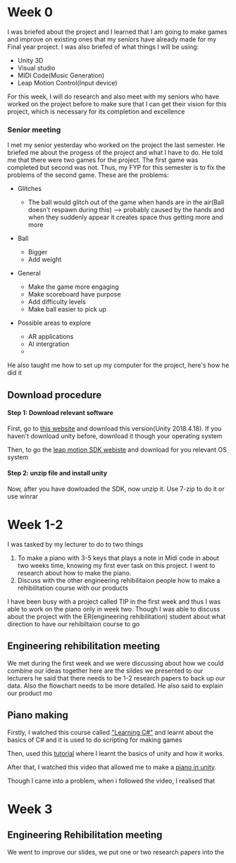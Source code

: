 # Week 0
I was briefed about the project and I learned that I am going to make games and improve on existing ones that my seniors have already made for my Final year project.
 I was also briefed of what things I will be using:
 * Unity 3D
 * Visual studio
 * MIDI Code(Music Generation)
  * Leap Motion Control(Input device)

For this week, I will do research and also meet with my seniors who have worked on the project before to make sure that I can get their vision for this project, which is necessary for its completion and excellence

### Senior meeting
I met my senior yesterday who worked on the project the last semester. He briefed me about the progess of the project and what I have to do. He told me that there were two games for the project. The first game was completed but second was not. Thus, my FYP for this semester is to fix the problems of the second game.
These are the problems:
* Glitches
	* The ball would glitch out of the game when hands are in the air(Ball doesn't respawn during this) --> probably caused by the hands and when they suddenly appear it creates space thus getting more and more

* Ball       
	* Bigger
	* Add weight

* General
	* Make the game more engaging
	* Make scoreboard have purpose
	* Add difficulty levels
	* Make ball easier to pick up
* Possible areas to explore
	* AR applications
	* AI intergration
	* 

He also taught me how to set up my computer for the project, here's how he did it
## Download procedure

#### Step 1: Download relevant software
First, go to [this website](https://unity3d.com/get-unity/download/archive) and download this version(Unity 2018.4.18). If you haven't download unity before, download it though your operating system

Then, to go the [leap motion SDK webiste](https://developer.leapmotion.com/sdk-leap-motion-controller/) and download for you relevant OS system

#### Step 2: unzip file and install unity
Now, after you have dowloaded the SDK, now unzip it. Use 7-zip to do it or use winrar


# Week 1-2
I was tasked by my lecturer to do to two things 
1. To make a piano with 3-5 keys that plays a note in Midi code in about two weeks time, knowing my first ever task on this project. I went to research about how to make the piano.
2. Discuss with the other engineering rehibilitaion people how to make a rehibilitation course with our products

I have been busy with a project called TIP in the first week and thus I was able to work on the piano only in week two. Though I was able to discuss about the project with the ER(engineering rehibilitation) student about what direction to have our rehibiltaion course to go

## Engineering rehibilitation meeting
We met during the first week and we were discussing about how we could combine our ideas together here are the sildes we presented to our lecturers
he said that there needs to be 1-2 research papers to back up our data. Also the flowchart needs to be more detailed.
He also said to explain our product mo

## Piano making
Firstly, I watched this course called ["Learning C#"](https://www.linkedin.com/learning/learning-c-sharp-3/welcome?u=2122804) and learnt about the basics of C# and it is used to do scripting for making games


Then, used this [tutorial](https://learn.unity.com/project/roll-a-ball) where I learnt the basics of unity and how it works.

After that, I watched this video that allowed me to make a [piano in unity](https://www.youtube.com/watch?v=bkE1YSSdOLU).

Though I came into a problem, when i followed the video, I realised that 

# Week 3
## Engineering Rehibilitation meeting
We went to improve our slides, we put one or two research papers into the 
<!--stackedit_data:
eyJoaXN0b3J5IjpbLTI3NzA5ODYyNywtOTc0NzA3NzI0LDY2ND
QzNTMzOCwtMTc4MjYyOTE5OCw0MTI0NzcwMjgsNjU3NDg1MTYw
LC0xMjgzMDg5NzU1LC0xMjIwMTY0Nzg5LDQ3MjMzMTM1NSw5ND
A2MzkzMjksMTMyNjUwMTc1NCwtMTY2OTMyMzQwNywtNDQ4MjU0
MDQ3LC05NzkyMjI1NzcsLTg4MzY0MDEsLTE0NzE3MDAyNTUsLT
Y1ODY0OTU1MiwtMjAwNTY3NTM4MSwtMTk0ODU2ODI0OCw0NjM5
NzQ0XX0=
-->